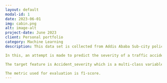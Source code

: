 ```yaml
---
layout: default
modal-id: 1
date: 2023-06-01
img: cabin.png
alt: image-alt
project-date: June 2023
client: Personal portfolio
category: Machine Learning
description: This data set is collected from Addis Ababa Sub-city police departments for master's research work. The data set has been prepared from manual records of road traffic accidents of the year 2017-20. All the sensitive information has been excluded during data encoding and finally it has 32 features and 12316 instances of the accident. Then it is preprocessed and for identification of major causes of the accident by analyzing it using different machine learning classification algorithms.

In this, an attempt is made to predict the severity of a traffic accident.

The target feature is Accident_severity which is a multi-class variable. The task is to classify this variable based on the other 31 features.

The metric used for evaluation is f1-score.
---
```

